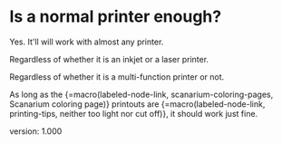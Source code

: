# Is a normal printer enough?

Yes.
It'll will work with almost any printer.

Regardless of whether it is an inkjet or a laser printer.

Regardless of whether it is a multi-function printer or not.

As long as the {=macro(labeled-node-link, scanarium-coloring-pages, Scanarium coloring page)} printouts are {=macro(labeled-node-link, printing-tips, neither too light nor cut off)}, it should work just fine.


version: 1.000
